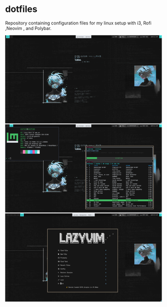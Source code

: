 # dotfiles

Repository containing configuration files for my linux setup with i3, Rofi ,Neovim , and Polybar.

![Home](screenshots/1.png 'Home')
![Terminals](screenshots/2.png 'Terminals')
![Neovim](screenshots/3.png 'Spotify')
